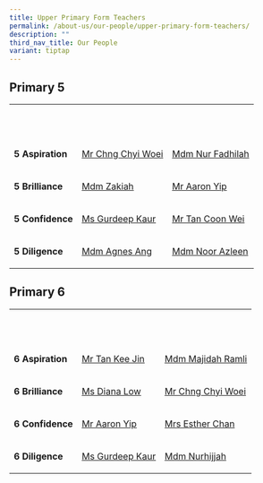 ```yaml
---
title: Upper Primary Form Teachers
permalink: /about-us/our-people/upper-primary-form-teachers/
description: ""
third_nav_title: Our People
variant: tiptap
---
```

<h2>Primary 5</h2>
<table style="minWidth: 75px">
<colgroup>
<col>
<col>
<col>
</colgroup>
<tbody>
<tr>
<th rowspan="1" colspan="1">
<p><strong>&nbsp;</strong>
</p>
</th>
<th rowspan="1" colspan="1">
<p><strong>&nbsp;</strong>
</p>
</th>
<th rowspan="1" colspan="1">
<p><strong>&nbsp;</strong>
</p>
</th>
</tr>
<tr>
<td rowspan="1" colspan="1">
<p><strong>5 Aspiration</strong>
</p>
</td>
<td rowspan="1" colspan="1">
<p><a href="mailto:chng_chyi_woei@moe.edu.sg" rel="noopener noreferrer nofollow" target="_blank"><u>Mr Chng Chyi Woei</u></a>
</p>
</td>
<td rowspan="1" colspan="1">
<p><a href="mailto:Nur_Fadhilah_Sanib@moe.edu.sg" rel="noopener noreferrer nofollow" target="_blank">Mdm Nur Fadhilah</a>
</p>
</td>
</tr>
<tr>
<td rowspan="1" colspan="1">
<p><strong>5 Brilliance</strong>
</p>
</td>
<td rowspan="1" colspan="1">
<p><a href="mailto:zakiah_arip@moe.edu.sg" rel="noopener noreferrer nofollow" target="_blank"><u>Mdm Zakiah</u></a>
</p>
</td>
<td rowspan="1" colspan="1">
<p><a href="mailto:yip_jun_hoe@moe.edu.sg" rel="noopener noreferrer nofollow" target="_blank">Mr Aaron Yip</a>
</p>
</td>
</tr>
<tr>
<td rowspan="1" colspan="1">
<p><strong>5 Confidence</strong>
</p>
</td>
<td rowspan="1" colspan="1">
<p><a href="mailto:gurdeep_kaur_gurnam_singh@moe.edu.sg" rel="noopener noreferrer nofollow" target="_blank"><u>Ms Gurdeep Kaur</u></a>
</p>
</td>
<td rowspan="1" colspan="1">
<p><a href="mailto:tan_coon_wei@moe.edu.sg" rel="noopener noreferrer nofollow" target="_blank"><u>Mr Tan Coon Wei</u></a>
</p>
</td>
</tr>
<tr>
<td rowspan="1" colspan="1">
<p><strong>5 Diligence</strong>
</p>
</td>
<td rowspan="1" colspan="1">
<p><a href="mailto:agnes_ang_chian_geok@moe.edu.sg" rel="noopener noreferrer nofollow" target="_blank"><u>Mdm Agnes Ang</u></a>
</p>
</td>
<td rowspan="1" colspan="1">
<p><a href="mailto:noor_azleen_sarbini@moe.edu.sg" rel="noopener noreferrer nofollow" target="_blank"><u>Mdm Noor Azleen</u></a>
</p>
</td>
</tr>
</tbody>
</table>
<h2>Primary 6</h2>
<table style="minWidth: 75px">
<colgroup>
<col>
<col>
<col>
</colgroup>
<tbody>
<tr>
<th rowspan="1" colspan="1">
<p><strong>&nbsp;</strong>
</p>
</th>
<th rowspan="1" colspan="1">
<p><strong>&nbsp;</strong>
</p>
</th>
<th rowspan="1" colspan="1">
<p><strong>&nbsp;</strong>
</p>
</th>
</tr>
<tr>
<td rowspan="1" colspan="1">
<p><strong>6 Aspiration</strong>
</p>
</td>
<td rowspan="1" colspan="1">
<p><a href="mailto:tan_kee_jin@moe.edu.sg" rel="noopener noreferrer nofollow" target="_blank"><u>Mr Tan Kee Jin</u></a>
</p>
</td>
<td rowspan="1" colspan="1">
<p><a href="mailto:majidah_ramli@moe.edu.sg" rel="noopener noreferrer nofollow" target="_blank"><u>Mdm Majidah Ramli</u></a>
</p>
</td>
</tr>
<tr>
<td rowspan="1" colspan="1">
<p><strong>6 Brilliance</strong>
</p>
</td>
<td rowspan="1" colspan="1">
<p><a href="mailto:low_cheng_yi_diana@moe.edu.sg" rel="noopener noreferrer nofollow" target="_blank"><u>Ms Diana Low</u></a>
</p>
</td>
<td rowspan="1" colspan="1">
<p><a href="mailto:chng_chyi_woei@moe.edu.sg" rel="noopener noreferrer nofollow" target="_blank"><u>Mr Chng Chyi Woei</u></a>
</p>
</td>
</tr>
<tr>
<td rowspan="1" colspan="1">
<p><strong>6 Confidence</strong>
</p>
</td>
<td rowspan="1" colspan="1">
<p><a href="mailto:yip_jun_hoe@moe.edu.sg" rel="noopener noreferrer nofollow" target="_blank"><u>Mr Aaron Yip</u></a>
</p>
</td>
<td rowspan="1" colspan="1">
<p><a href="mailto:lim_siew_hiang@moe.edu.sg" rel="noopener noreferrer nofollow" target="_blank">Mrs Esther Chan</a>
</p>
</td>
</tr>
<tr>
<td rowspan="1" colspan="1">
<p><strong>6 Diligence</strong>
</p>
</td>
<td rowspan="1" colspan="1">
<p><a href="mailto:gurdeep_kaur_gurnam_singh@moe.edu.sg" rel="noopener noreferrer nofollow" target="_blank"><u>Ms Gurdeep Kaur</u></a>
</p>
</td>
<td rowspan="1" colspan="1">
<p><a href="mailto:nurhijjah_yahya@moe.edu.sg" rel="noopener noreferrer nofollow" target="_blank"><u>Mdm Nurhijjah</u></a>
</p>
</td>
</tr>
</tbody>
</table>
<p></p>